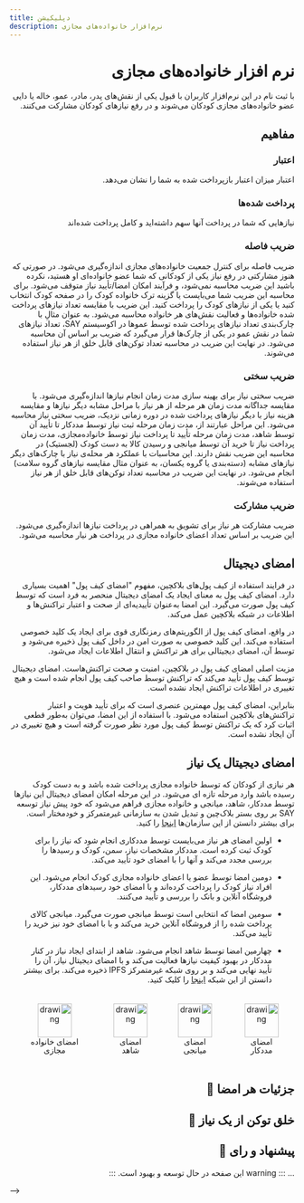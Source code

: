 ```yaml
---
title: دپلیکیشن
description: نرم‌افزار خانواده‌های مجازی
---
```


 <div dir="rtl" markdown="1">

# نرم افزار خانواده‌های مجازی

با ثبت نام در این نرم‌افزار کاربران با قبول یکی از نقش‌های پدر، مادر، عمو، خاله یا دایی عضو خانواده‌های مجازی کودکان می‌شوند و در رفع نیازهای کودکان مشارکت می‌کنند.

## مفاهیم

### اعتبار

اعتبار میزان اعتبار بازپرداخت شده به شما را نشان می‌دهد.

### پرداخت شده‌ها

نیازهایی که شما در پرداخت آنها سهم داشته‌اید و کامل پرداخت شده‌اند

### ضریب فاصله

ضریب فاصله برای کنترل جمعیت خانواده‌های مجازی اندازه‌گیری می‌شود. در صورتی که هنوز مشارکتی در رفع نیاز یکی از کودکانی که شما عضو خانواده‌ای او هستید، نکرده باشید این ضریب محاسبه نمی‌شود، و فرآیند امکان امضا/تأیید نیاز متوقف می‌شود. برای محاسبه این ضریب شما می‌بایست یا گزینه ترک خانواده کودک را در صفحه کودک انتخاب کنید یا یکی از نیازهای کودک را پرداخت کنید. این ضریب با مقایسه تعداد نیازهای پرداخت شده خانواده‌ها و فعالیت نقش‌های هر خانواده محاسبه می‌شود. به عنوان مثالِ با چارک‌بندی تعداد نیازهای پرداخت شده توسط عموها در اکوسیستم SAY، تعداد نیازهای شما در نقش عمو در یکی از چارک‌ها قرار می‌گیرد که ضریب بر اساس آن محاسبه می‌شود. در نهایت این ضریب در محاسبه تعداد توکن‌های قابل خلق از هر نیاز استفاده می‌شوند.

### ضریب سختی

ضریب سختی نیاز برای بهینه سازی مدت زمان انجام نیازها اندازه‌گیری می‌شود. با مقایسه جداگانه مدت زمان هر مرحله از هر نیاز با مراحل مشابه دیگر نیازها و مقایسه هزینه نیاز با دیگر نیازهای پرداخت شده در دوره زمانی نزدیک، ضریب سختی نیاز محاسبه می‌شود. این مراحل عبارتند از، مدت زمان مرحله ثبت نیاز توسط مددکار تا تأیید آن توسط شاهد، مدت زمان مرحله تأیید تا پرداخت نیاز توسط خانواده‌مجازی، مدت زمان پرداخت نیاز تا خرید آن توسط میانجی و رسیدن کالا به دست کودک (لجستیک) در محاسبه این ضریب نقش دارند. این محاسبات با عملکرد هر محله‌ی نیاز با چارک‌‌های دیگر نیازهای مشابه (دسته‌بندی یا گروه یکسان، به عنوان مثال مقایسه نیازهای گروه سلامت) انجام می‌شود. در نهایت این ضریب در محاسبه تعداد توکن‌های قابل خلق از هر نیاز استفاده می‌شوند.

### ضریب مشارکت

ضریب مشارکت هر نیاز برای تشویق به همراهی در پرداخت نیازها اندازه‌گیری می‌شود. این ضریب بر اساس تعداد اعضای خانواده مجازی در پرداخت هر نیار محاسبه می‌شود.

## امضای دیجیتال

در فرایند استفاده از کیف پول‌های بلاکچین، مفهوم "امضای کیف پول" اهمیت بسیاری دارد. امضای کیف پول به معنای ایجاد یک امضای دیجیتال منحصر به فرد است که توسط کیف پول صورت می‌گیرد. این امضا به‌عنوان تأییدیه‌ای از صحت و اعتبار تراکنش‌ها و اطلاعات در شبکه بلاکچین عمل می‌کند.

در واقع، امضای کیف پول از الگوریتم‌های رمزنگاری قوی برای ایجاد یک کلید خصوصی استفاده می‌کند. این کلید خصوصی به صورت امن در داخل کیف پول ذخیره می‌شود و توسط آن، امضای دیجیتالی برای هر تراکنش و انتقال اطلاعات ایجاد می‌شود.

مزیت اصلی امضای کیف پول در بلاکچین، امنیت و صحت تراکنش‌هاست. امضای دیجیتال توسط کیف پول تأیید می‌کند که تراکنش توسط صاحب کیف پول انجام شده است و هیچ تغییری در اطلاعات تراکنش ایجاد نشده است.

بنابراین، امضای کیف پول مهمترین عنصری است که برای تأیید هویت و اعتبار تراکنش‌های بلاکچین استفاده می‌شود. با استفاده از این امضا، می‌توان به‌طور قطعی اثبات کرد که یک تراکنش توسط کیف پول مورد نظر صورت گرفته است و هیچ تغییری در آن ایجاد نشده است.

## امضای دیجیتال یک نیاز

هر نیازی از کودکان که توسط خانواده مجازی پرداخت شده باشد و به دست کودک رسیده باشد وارد مرحله تازه ای می‌شود. در این مرحله امکان امضای دیجیتال این نیازها توسط مددکار، شاهد، میانجی و خانواده مجازی فراهم می‌شود که خود پیش نیاز توسعه SAY بر روی بستر بلاک‌چین و تبدیل شدن به سازمانی غیرمتمرکز و خودمختار است. برای بیشتر دانستن از این سازمان‌ها <a href="/guide/family/blockchain.html#سازمان-خودمختار-غیرمتمرکز">اینجا</a> را کنید.

- اولین امضای هر نیاز می‌بایست توسط مددکاری انجام شود که نیاز را برای کودک ثبت کرده است. مددکار مشخصات نیاز، سمن، کودک و رسیدها را بررسی مجدد می‌کند و آنها را با امضای خود تأیید می‌کند.

- دومین امضا توسط عضو یا اعضای خانواده مجازی کودک انجام می‌شود. این افراد نیاز کودک را پرداخت کرده‌اند و با امضای خود رسیدهای مددکار، فروشگاه آنلاین و بانک را بررسی و تأیید می‌کنند.

- سومین امضا که انتخابی است توسط میانجی صورت می‌گیرد. میانجی کالای پرداخت شده را از فروشگاه‌ آنلاین خرید می‌کند و با با امضای خود نیز خرید را تأیید می‌کند.

- چهارمین امضا توسط شاهد انجام می‌شود. شاهد از ابتدای ایجاد نیاز در کنار مددکار در بهبود کیفیت نیاز‌ها فعالیت می‌کند و با امضای دیجیتال نیاز، آن را تأیید نهایی می‌کند و بر روی شبکه غیرمتمرکز IPFS ذخیره می‌کند. برای بیشتر دانستن از این شبکه <a href="guide/family/blockchain.html#ipfs">اینجا</a> را کلیک کنید.

<div style="display: flex; justify-content:center; flex-wrap: nowrap; ">
    <div  style="margin: 20px;  text-align: center;">
        <img src="/images/signature.svg" alt="drawing" width="60"/>
        <p style=" text-align: center;  line-height: 15px;  font-size: 14px; margin: 0">
            امضای مددکار
        </p>
    </div>
    <div  style="margin: 20px;  text-align: center;">
        <img src="/images/signature-pink.svg" alt="drawing" width="60"/>
        <p style=" text-align: center;  line-height: 15px;  font-size: 14px; margin: 0">
            امضای میانجی
        </p>
    </div>
    <div  style="margin: 20px;  text-align: center;">
        <img src="/images/signature-blue.svg" alt="drawing" width="60"/>
        <p style=" text-align: center;  line-height: 15px;  font-size: 14px; margin: 0">
            امضای شاهد
        </p>
    </div>
    <div  style="margin: 20px;  text-align: center;">
        <img src="/images/signature-gold.svg" alt="drawing" width="60"/>
        <p style=" text-align: center;  line-height: 15px;  font-size: 14px; margin: 0">
            امضای خانواده مجازی
        </p>
    </div>
</div>

## جزئیات هر امضا 🚧

<!-- ### مددکار
### شاهد
### میانجی
### خانواده مجازی  -->

## خلق توکن از یک نیاز 🚧

<!-- ### مددکار
### شاهد
### میانجی
### خانواده مجازی  -->

## پیشنهاد و رای 🚧

...
::: warning
این صفحه در حال توسعه و بهبود است.
:::

</div> -->
